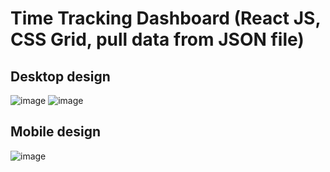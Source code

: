 # Time Tracking Dashboard (React JS, CSS Grid, pull data from JSON file)

## Desktop design

![image](https://user-images.githubusercontent.com/117818230/220218004-f6aae0fb-94dc-4f1c-8622-db2c8f74c0b8.png)
![image](https://user-images.githubusercontent.com/117818230/220218070-3ab63b61-455d-4b20-aca7-0c41b8500a4e.png)

## Mobile design

![image](https://user-images.githubusercontent.com/117818230/220218328-a73202e5-9aa0-4d0d-b75c-d03547fd0745.png)

